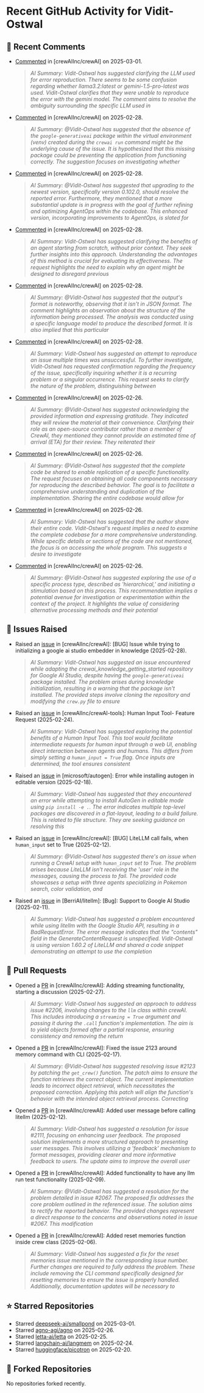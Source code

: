 # Recent GitHub Activity for Vidit-Ostwal

## 💬 Recent Comments
- [Commented](https://github.com/crewAIInc/crewAI/issues/2241#issuecomment-2692131547) in [crewAIInc/crewAI] on 2025-03-01.
  > *AI Summary: Vidit-Ostwal has suggested clarifying the LLM used for error reproduction. There seems to be some confusion regarding whether llama3.2:latest or gemini-1.5-pro-latest was used. Vidit-Ostwal clarifies that they were unable to reproduce the error with the gemini model. The comment aims to resolve the ambiguity surrounding the specific LLM used in*
- [Commented](https://github.com/crewAIInc/crewAI/issues/2255#issuecomment-2691135574) in [crewAIInc/crewAI] on 2025-02-28.
  > *AI Summary: @Vidit-Ostwal has suggested that the absence of the `google-generativeai` package within the virtual environment (venv) created during the `crewai run` command might be the underlying cause of the issue. It is hypothesized that this missing package could be preventing the application from functioning correctly. The suggestion focuses on investigating whether*
- [Commented](https://github.com/crewAIInc/crewAI/issues/2102#issuecomment-2689849315) in [crewAIInc/crewAI] on 2025-02-28.
  > *AI Summary: @Vidit-Ostwal has suggested that upgrading to the newest version, specifically version 0.102.0, should resolve the reported error. Furthermore, they mentioned that a more substantial update is in progress with the goal of further refining and optimizing AgentOps within the codebase. This enhanced version, incorporating improvements to AgentOps, is slated for*
- [Commented](https://github.com/crewAIInc/crewAI/issues/2183#issuecomment-2689779285) in [crewAIInc/crewAI] on 2025-02-28.
  > *AI Summary: Vidit-Ostwal has suggested clarifying the benefits of an agent starting from scratch, without prior context. They seek further insights into this approach. Understanding the advantages of this method is crucial for evaluating its effectiveness. The request highlights the need to explain why an agent might be designed to disregard previous*
- [Commented](https://github.com/crewAIInc/crewAI/issues/2241#issuecomment-2689769823) in [crewAIInc/crewAI] on 2025-02-28.
  > *AI Summary: @Vidit-Ostwal has suggested that the output's format is noteworthy, observing that it isn't in JSON format. The comment highlights an observation about the structure of the information being processed. The analysis was conducted using a specific language model to produce the described format. It is also implied that this particular*
- [Commented](https://github.com/crewAIInc/crewAI/issues/2241#issuecomment-2689755287) in [crewAIInc/crewAI] on 2025-02-28.
  > *AI Summary: Vidit-Ostwal has suggested an attempt to reproduce an issue multiple times was unsuccessful. To further investigate, Vidit-Ostwal has requested confirmation regarding the frequency of the issue, specifically inquiring whether it is a recurring problem or a singular occurrence. This request seeks to clarify the nature of the problem, distinguishing between*
- [Commented](https://github.com/crewAIInc/crewAI/issues/2206#issuecomment-2684694334) in [crewAIInc/crewAI] on 2025-02-26.
  > *AI Summary: @Vidit-Ostwal has suggested acknowledging the provided information and expressing gratitude. They indicated they will review the material at their convenience. Clarifying their role as an open-source contributor rather than a member of CrewAI, they mentioned they cannot provide an estimated time of arrival (ETA) for their review. They reiterated their*
- [Commented](https://github.com/crewAIInc/crewAI/issues/2234#issuecomment-2684500065) in [crewAIInc/crewAI] on 2025-02-26.
  > *AI Summary: @Vidit-Ostwal has suggested that the complete code be shared to enable replication of a specific functionality. The request focuses on obtaining all code components necessary for reproducing the described behavior. The goal is to facilitate a comprehensive understanding and duplication of the implementation. Sharing the entire codebase would allow for*
- [Commented](https://github.com/crewAIInc/crewAI/issues/2237#issuecomment-2684497611) in [crewAIInc/crewAI] on 2025-02-26.
  > *AI Summary: Vidit-Ostwal has suggested that the author share their entire code. Vidit-Ostwal's request implies a need to examine the complete codebase for a more comprehensive understanding. While specific details or sections of the code are not mentioned, the focus is on accessing the whole program. This suggests a desire to investigate*
- [Commented](https://github.com/crewAIInc/crewAI/issues/2236#issuecomment-2684494428) in [crewAIInc/crewAI] on 2025-02-26.
  > *AI Summary: @Vidit-Ostwal has suggested exploring the use of a specific process type, described as 'hierarchical,' and initiating a stimulation based on this process. This recommendation implies a potential avenue for investigation or experimentation within the context of the project. It highlights the value of considering alternative processing methods and their potential*

## 🐛 Issues Raised
- Raised an [issue](https://github.com/crewAIInc/crewAI/issues/2255) in [crewAIInc/crewAI]: [BUG] Issue while trying to initializing a google ai studio embedder in knowledge (2025-02-28).
  > *AI Summary: Vidit-Ostwal has suggested an issue encountered while adapting the crewai_knowledge_getting_started repository for Google AI Studio, despite having the `google-generativeai` package installed. The problem arises during knowledge initialization, resulting in a warning that the package isn't installed. The provided steps involve cloning the repository and modifying the `crew.py` file to ensure*
- Raised an [issue](https://github.com/crewAIInc/crewAI-tools/issues/223) in [crewAIInc/crewAI-tools]: Human Input Tool- Feature Request (2025-02-24).
  > *AI Summary: Vidit-Ostwal has suggested exploring the potential benefits of a Human Input Tool. This tool would facilitate intermediate requests for human input through a web UI, enabling direct interaction between agents and humans. This differs from simply setting a `human_input = True` flag. Once inputs are determined, the tool ensures consistent*
- Raised an [issue](https://github.com/microsoft/autogen/issues/5591) in [microsoft/autogen]: Error while installing autogen in editable version (2025-02-18).
  > *AI Summary: Vidit-Ostwal has suggested that they encountered an error while attempting to install AutoGen in editable mode using `pip install -e .`. The error indicates multiple top-level packages are discovered in a flat-layout, leading to a build failure. This is related to file structure. They are seeking guidance on resolving this*
- Raised an [issue](https://github.com/crewAIInc/crewAI/issues/2111) in [crewAIInc/crewAI]: [BUG] LiteLLM call fails, when `human_input` set to True (2025-02-12).
  > *AI Summary: @Vidit-Ostwal has suggested there's an issue when running a CrewAI setup with `human_input` set to True. The problem arises because LiteLLM isn't receiving the 'user' role in the messages, causing the process to fail. The provided code showcases a setup with three agents specializing in Pokemon search, color validation, and*
- Raised an [issue](https://github.com/BerriAI/litellm/issues/8467) in [BerriAI/litellm]: [Bug]: Support to Google AI Studio (2025-02-11).
  > *AI Summary: Vidit-Ostwal has suggested a problem encountered while using litellm with the Google Studio API, resulting in a BadRequestError. The error message indicates that the "contents" field in the GenerateContentRequest is unspecified. Vidit-Ostwal is using version 1.60.2 of LiteLLM and shared a code snippet demonstrating an attempt to use the completion*

## 🚀 Pull Requests
- Opened a [PR](https://github.com/crewAIInc/crewAI/pull/2247) in [crewAIInc/crewAI]: Adding streaming functionality, starting a discussion (2025-02-27).
  > *AI Summary: Vidit-Ostwal has suggested an approach to address issue #2206, involving changes to the `llm` class within crewAI. This includes introducing a `streaming = True` argument and passing it during the `.call` function's implementation. The aim is to yield objects formed after a partial response, ensuring consistency and removing the return*
- Opened a [PR](https://github.com/crewAIInc/crewAI/pull/2155) in [crewAIInc/crewAI]: Fixed the issue 2123 around memory command with CLI (2025-02-17).
  > *AI Summary: @Vidit-Ostwal has suggested resolving issue #2123 by patching the `get_crew()` function. The patch aims to ensure the function retrieves the correct object. The current implementation leads to incorrect object retrieval, which necessitates the proposed correction. Applying this patch will align the function's behavior with the intended object retrieval process. Correcting*
- Opened a [PR](https://github.com/crewAIInc/crewAI/pull/2112) in [crewAIInc/crewAI]: Added user message before calling litellm (2025-02-12).
  > *AI Summary: Vidit-Ostwal has suggested a resolution for issue #2111, focusing on enhancing user feedback. The proposed solution implements a more structured approach to presenting user messages. This involves utilizing a 'feedback' mechanism to format messages, providing clearer and more informative feedback to users. The update aims to improve the overall user*
- Opened a [PR](https://github.com/crewAIInc/crewAI/pull/2071) in [crewAIInc/crewAI]: Added functionality to have any llm run test functionality (2025-02-09).
  > *AI Summary: @Vidit-Ostwal has suggested a resolution for the problem detailed in issue #2067. The proposed fix addresses the core problem outlined in the referenced issue. The solution aims to rectify the reported behavior. The provided changes represent a direct response to the concerns and observations noted in issue #2067. This modification*
- Opened a [PR](https://github.com/crewAIInc/crewAI/pull/2047) in [crewAIInc/crewAI]: Added reset memories function inside crew class (2025-02-06).
  > *AI Summary: Vidit-Ostwal has suggested a fix for the reset memories issue mentioned in the corresponding issue number. Further changes are required to fully address the problem. These include removing the CLI command specifically designed for resetting memories to ensure the issue is properly handled. Additionally, documentation updates will be necessary to*

## ⭐ Starred Repositories
- Starred [deepseek-ai/smallpond](https://github.com/deepseek-ai/smallpond) on 2025-03-01.
- Starred [agno-agi/agno](https://github.com/agno-agi/agno) on 2025-02-26.
- Starred [letta-ai/letta](https://github.com/letta-ai/letta) on 2025-02-25.
- Starred [langchain-ai/langmem](https://github.com/langchain-ai/langmem) on 2025-02-24.
- Starred [huggingface/picotron](https://github.com/huggingface/picotron) on 2025-02-20.

## 🍴 Forked Repositories
No repositories forked recently.
